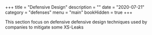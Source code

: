 +++
title = "Defensive Design"
description = ""
date = "2020-07-21"
category = "defenses"
menu = "main"
bookHidden = true
+++

This section focus on defensive defensive design techniques used by companies to mitigate some XS-Leaks